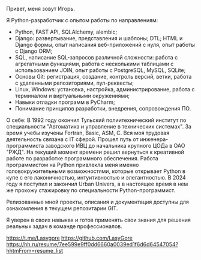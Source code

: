 Привет, 
меня зовут Игорь.

Я Python-разработчик с опытом работы по направлениям:

- Python,  FAST API,  SQLAlchemy, alembic;  
- Django: развертывание, представления и шаблоны; DTL; HTML и Django формы, опыт написания веб-приложений с нуля, опыт работы с Django ORM;
- SQL, написание SQL-запросов различной сложности: работа с агрегатными функциями, работа с несколькими таблицами с использованием JOIN, опыт работы с PostgreSQL, MySQL,  SQLite;
- Основы Git: регистрация, создание, контроль версий,  ветки, работа с удаленными репозиториями, пул-реквесты;
- Linux, Windows: установка, настройка, администрирование,  работа с терминалом и виртуальными окружениями;
- Навыки отладки программ в PyCharm;
- Понимание принципов разработки, внедрения, сопровождения ПО.

О себе:
В 1992 году окончил Тульский полиитехнический институт по специальности "Автоматика и управление в технических системах".
За время учебы изучены Fortran, Basic, ASM, C. 
Вся моя трудовая деятельность связана с IT сферой. Прошел путь от инженера-программиста заводского ИВЦ до начальника
крупного ЦОДа в ОАО "РЖД". На текущий момент времени решил вернуться к  креативной работе по разработке программного обеспечения.
Работа программистом на Python привлекла меня именно головокружительными возможностями, которые открывает Python в купе с его
лаконичностью, интуитивностью и элегантностью.
В 2024 году я поступил и закончил Urban Univers, а в настоящее время в нем же прохожу стажировку по специальности Python-программист.

Релизованные мной проекты, описания и документация доступны для ознакомления в текущем репозитарии GIT.

Я уверен в своих навыках и готов применять свои знания для решения реальных задач в команде профессионалов.

https://t.me/Lasygore
https://github.com/LasyGore
https://hh.ru/resume/7ee599e9ff0dd6660a0039ed1f6d6d64547054?hhtmFrom=resume_list
